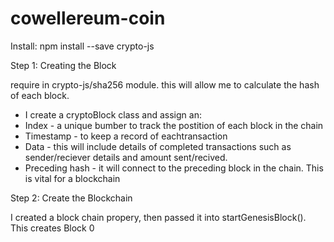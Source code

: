 # cowellereum-coin

Install: npm install --save crypto-js
 
Step 1: Creating the Block

require in  crypto-js/sha256 module. this will allow me to calculate the hash of each block. 

* I create a cryptoBlock class and assign an:
* Index - a unique bumber to track the postition of each block in the chain
* Timestamp - to keep a record of eachtransaction
* Data - this will include details of completed transactions such as sender/reciever details and amount sent/recived. 
* Preceding hash - it will connect to the preceding block in the chain. This is vital for a blockchain

Step 2: Create the Blockchain

I created a block chain propery, then passed it into startGenesisBlock(). This creates Block 0





